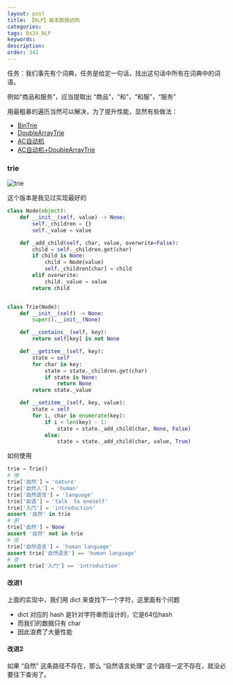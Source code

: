 ```yaml
---
layout: post
title: 【NLP】基本数据结构
categories:
tags: 0x24_NLP
keywords:
description:
order: 341
---
```


任务：我们事先有个词典，任务是给定一句话，找出这句话中所有在词典中的词语。

例如“商品和服务”，应当提取出 “商品”，“和”，“和服”，“服务”


用最粗暴的遍历当然可以解决，为了提升性能，显然有些做法：
- [BinTrie](https://github.com/hankcs/HanLP/blob/v1.7.5/src/test/java/com/hankcs/book/ch02/BinTrieBasedSegmentation.java)
- [DoubleArrayTrie](https://github.com/hankcs/HanLP/blob/v1.7.5/src/test/java/com/hankcs/book/ch02/DoubleArrayTrieBasedSegmentation.java)
- [AC自动机](https://github.com/hankcs/HanLP/blob/v1.7.5/src/test/java/com/hankcs/book/ch02/AhoCorasickSegmentation.java)
- [AC自动机+DoubleArrayTrie](https://github.com/hankcs/HanLP/blob/v1.7.5/src/test/java/com/hankcs/book/ch02/AhoCorasickDoubleArrayTrieSegmentation.java)


### trie

![trie](/pictures_for_blog/algorithm/tree/trie.jpeg)


这个版本是我见过实现最好的

```Python
class Node(object):
    def __init__(self, value) -> None:
        self._children = {}
        self._value = value

    def _add_child(self, char, value, overwrite=False):
        child = self._children.get(char)
        if child is None:
            child = Node(value)
            self._children[char] = child
        elif overwrite:
            child._value = value
        return child


class Trie(Node):
    def __init__(self) -> None:
        super().__init__(None)

    def __contains__(self, key):
        return self[key] is not None

    def __getitem__(self, key):
        state = self
        for char in key:
            state = state._children.get(char)
            if state is None:
                return None
        return state._value

    def __setitem__(self, key, value):
        state = self
        for i, char in enumerate(key):
            if i < len(key) - 1:
                state = state._add_child(char, None, False)
            else:
                state = state._add_child(char, value, True)
```

如何使用
```Python
trie = Trie()
# 增
trie['自然'] = 'nature'
trie['自然人'] = 'human'
trie['自然语言'] = 'language'
trie['自语'] = 'talk	to oneself'
trie['入门'] = 'introduction'
assert '自然' in trie
# 删
trie['自然'] = None
assert '自然' not in trie
# 改
trie['自然语言'] = 'human language'
assert trie['自然语言'] == 'human language'
# 查
assert trie['入门'] == 'introduction'
```


#### 改进1

上面的实现中，我们用 dict 来查找下一个字符，这里面有个问题
- dict 对应的 hash 是针对字符串而设计的，它是64位hash
- 而我们的数据只有 char
- 因此浪费了大量性能

#### 改进2

如果 “自然” 这条路径不存在，那么 “自然语言处理” 这个路径一定不存在，就没必要往下查询了。
